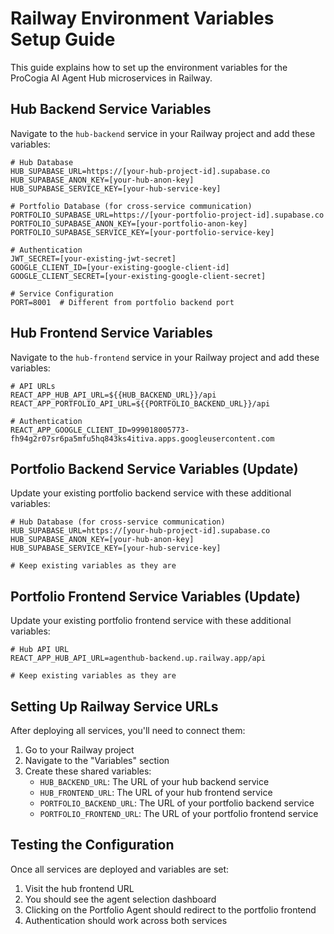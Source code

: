 # Railway Environment Variables Setup Guide

This guide explains how to set up the environment variables for the ProCogia AI Agent Hub microservices in Railway.

## Hub Backend Service Variables

Navigate to the `hub-backend` service in your Railway project and add these variables:

```
# Hub Database
HUB_SUPABASE_URL=https://[your-hub-project-id].supabase.co
HUB_SUPABASE_ANON_KEY=[your-hub-anon-key]
HUB_SUPABASE_SERVICE_KEY=[your-hub-service-key]

# Portfolio Database (for cross-service communication)
PORTFOLIO_SUPABASE_URL=https://[your-portfolio-project-id].supabase.co
PORTFOLIO_SUPABASE_ANON_KEY=[your-portfolio-anon-key]
PORTFOLIO_SUPABASE_SERVICE_KEY=[your-portfolio-service-key]

# Authentication
JWT_SECRET=[your-existing-jwt-secret]
GOOGLE_CLIENT_ID=[your-existing-google-client-id]
GOOGLE_CLIENT_SECRET=[your-existing-google-client-secret]

# Service Configuration
PORT=8001  # Different from portfolio backend port
```

## Hub Frontend Service Variables

Navigate to the `hub-frontend` service in your Railway project and add these variables:

```
# API URLs
REACT_APP_HUB_API_URL=${{HUB_BACKEND_URL}}/api
REACT_APP_PORTFOLIO_API_URL=${{PORTFOLIO_BACKEND_URL}}/api

# Authentication
REACT_APP_GOOGLE_CLIENT_ID=999018005773-fh94g2r07sr6pa5mfu5hq843ks4itiva.apps.googleusercontent.com
```

## Portfolio Backend Service Variables (Update)

Update your existing portfolio backend service with these additional variables:

```
# Hub Database (for cross-service communication)
HUB_SUPABASE_URL=https://[your-hub-project-id].supabase.co
HUB_SUPABASE_ANON_KEY=[your-hub-anon-key]
HUB_SUPABASE_SERVICE_KEY=[your-hub-service-key]

# Keep existing variables as they are
```

## Portfolio Frontend Service Variables (Update)

Update your existing portfolio frontend service with these additional variables:

```
# Hub API URL
REACT_APP_HUB_API_URL=agenthub-backend.up.railway.app/api

# Keep existing variables as they are
```

## Setting Up Railway Service URLs

After deploying all services, you'll need to connect them:

1. Go to your Railway project
2. Navigate to the "Variables" section
3. Create these shared variables:
   - `HUB_BACKEND_URL`: The URL of your hub backend service
   - `HUB_FRONTEND_URL`: The URL of your hub frontend service
   - `PORTFOLIO_BACKEND_URL`: The URL of your portfolio backend service
   - `PORTFOLIO_FRONTEND_URL`: The URL of your portfolio frontend service

## Testing the Configuration

Once all services are deployed and variables are set:

1. Visit the hub frontend URL
2. You should see the agent selection dashboard
3. Clicking on the Portfolio Agent should redirect to the portfolio frontend
4. Authentication should work across both services 